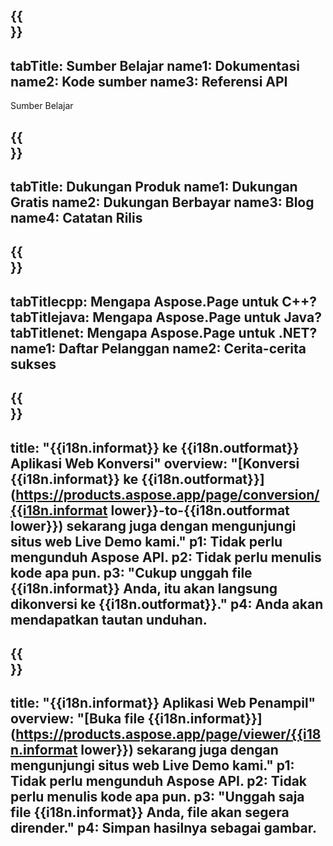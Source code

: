 ﻿---
translation: true
deploy: false
---

{{<section learningresources>}}
---
tabTitle: Sumber Belajar
name1: Dokumentasi
name2: Kode sumber
name3: Referensi API
---

Sumber Belajar

{{<section support>}}
---
tabTitle: Dukungan Produk
name1: Dukungan Gratis
name2: Dukungan Berbayar
name3: Blog
name4: Catatan Rilis
---

{{<section why>}}
---
tabTitlecpp: Mengapa Aspose.Page untuk C++?
tabTitlejava: Mengapa Aspose.Page untuk Java?
tabTitlenet: Mengapa Aspose.Page untuk .NET?
name1: Daftar Pelanggan
name2: Cerita-cerita sukses
---

{{<section widgetbackup>}}
---
title: "{{i18n.informat}} ke {{i18n.outformat}} Aplikasi Web Konversi"
overview: "[Konversi {{i18n.informat}} ke {{i18n.outformat}}](https://products.aspose.app/page/conversion/{{i18n.informat lower}}-to-{{i18n.outformat lower}}) sekarang juga dengan mengunjungi situs web Live Demo kami."
p1: Tidak perlu mengunduh Aspose API.
p2: Tidak perlu menulis kode apa pun.
p3: "Cukup unggah file {{i18n.informat}} Anda, itu akan langsung dikonversi ke {{i18n.outformat}}."
p4: Anda akan mendapatkan tautan unduhan.
---

{{<section widgetbackupview>}}
---
title: "{{i18n.informat}} Aplikasi Web Penampil"
overview: "[Buka file {{i18n.informat}}](https://products.aspose.app/page/viewer/{{i18n.informat lower}}) sekarang juga dengan mengunjungi situs web Live Demo kami."
p1: Tidak perlu mengunduh Aspose API.
p2: Tidak perlu menulis kode apa pun.
p3: "Unggah saja file {{i18n.informat}} Anda, file akan segera dirender."
p4: Simpan hasilnya sebagai gambar.
---